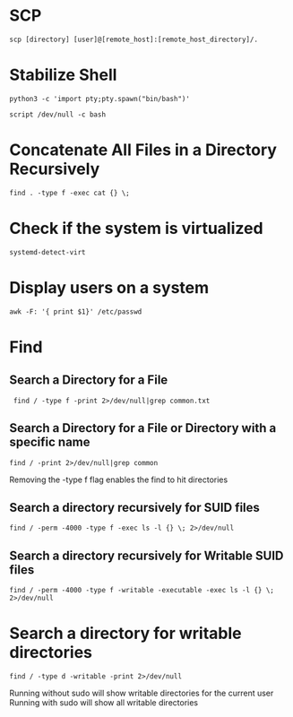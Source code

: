 # SCP
```
scp [directory] [user]@[remote_host]:[remote_host_directory]/.
```
# Stabilize Shell
```
python3 -c 'import pty;pty.spawn("bin/bash")'
```

```
script /dev/null -c bash 
```
# Concatenate All Files in a Directory Recursively

```
find . -type f -exec cat {} \;
```
# Check if the system is virtualized
```
systemd-detect-virt
```
# Display users on a system
```
awk -F: '{ print $1}' /etc/passwd
```

# Find
## Search a Directory for a File
```
 find / -type f -print 2>/dev/null|grep common.txt
```
## Search a Directory for a File **or** Directory with a specific name
```
find / -print 2>/dev/null|grep common
```
Removing the -type f flag enables the find to hit directories
## Search a directory recursively for SUID files
```
find / -perm -4000 -type f -exec ls -l {} \; 2>/dev/null
```

## Search a directory recursively for Writable SUID files
```
find / -perm -4000 -type f -writable -executable -exec ls -l {} \; 2>/dev/null
```

# Search a directory for writable directories
```
find / -type d -writable -print 2>/dev/null
```
Running without sudo will show writable directories for the current user
Running with sudo will show all writable directories
